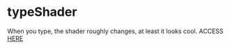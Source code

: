 # typeShader
When you type, the shader roughly changes, at least it looks cool.
ACCESS [HERE](https://driceduconge.github.io/typeShader/index.html)
